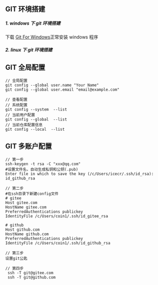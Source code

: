 ## GIT 环境搭建  
##### 1. windows 下 git 环境搭建  
下载 [Git For Windows](https://git-scm.com/downloads/)正常安装 windows 程序
##### 2. linux 下 git 环境搭建


## GIT 全局配置
```
// 全局配置
git config --global user.name "Your Name"
git config --global user.email "email@example.com"

// 查看配置
// 系统配置
git config --system  --list
// 当前用户配置
git config --global  --list
// 当前仓库配置信息
git config --local  --list
```

## GIT 多账户配置
```
// 第一步
ssh-keygen -t rsa -C "xxx@qq.com"
#设置文件名，自动生成私钥和公钥(.pub)
Enter file in which to save the key (/c/Users/icecr/.ssh/id_rsa): id_github_rsa

// 第二步
#在ssh目录下新建config文件
# gitee
Host gitee.com
HostName gitee.com
PreferredAuthentications publickey
IdentityFile /c/Users/coin1/.ssh/id_gitee_rsa

# github
Host github.com
HostName github.com
PreferredAuthentications publickey
IdentityFile /c/Users/coin1/.ssh/id_github_rsa

// 第三步
设置git公匙

// 第四步
 ssh -T git@gitee.com
 ssh -T git@github.com
```
  


